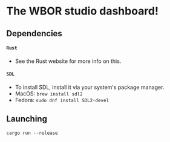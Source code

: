 # The WBOR studio dashboard!

## Dependencies

#### `Rust`

- See the Rust website for more info on this.

#### `SDL`

- To install SDL, install it via your system's package manager.
- MacOS: `brew install sdl2`
- Fedora: `sudo dnf install SDL2-devel`

## Launching

`cargo run --release`
